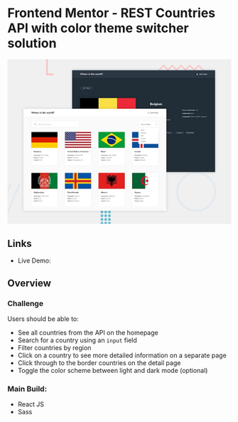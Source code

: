 # Frontend Mentor - REST Countries API with color theme switcher solution

![Design preview for the REST Countries API coding challenge](./design/desktop-preview.jpg)

## Links

- Live Demo:

## Overview

### Challenge

Users should be able to:

- See all countries from the API on the homepage
- Search for a country using an `input` field
- Filter countries by region
- Click on a country to see more detailed information on a separate page
- Click through to the border countries on the detail page
- Toggle the color scheme between light and dark mode (optional)

### Main Build:

- React JS
- Sass

